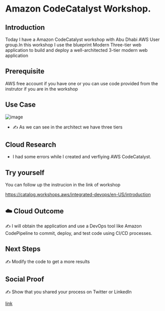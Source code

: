 
# Amazon CodeCatalyst Workshop.

## Introduction

Today I have a Amazon CodeCatalyst workshop with Abu Dhabi AWS User group.In this workshop I use the blueprint Modern Three-tier web application to build and deploy a well-architected 3-tier modern web application 
## Prerequisite
AWS free account if you have one or you can use code provided from the instrutor if you are in the workshop

## Use Case
![image](https://github.com/abinshihab/100DaysofCloud/assets/22618390/b109f3db-d9ed-484f-87a3-0a1e7d2ef9b8)

- ✍️ As we can see in the architect we have three tiers

## Cloud Research

- I had some errors while I created and verfiying AWS CodeCatalyst.

## Try yourself

You can follow up the instrucion in the link of workshop

https://catalog.workshops.aws/integrated-devops/en-US/introduction


## ☁️ Cloud Outcome

✍️  I will obtain the application and use a DevOps tool like Amazon CodePipeline to commit, deploy, and test code using CI/CD processes. 

## Next Steps

✍️ Modify the code to get a more results 

## Social Proof

✍️ Show that you shared your process on Twitter or LinkedIn

[link](link)
